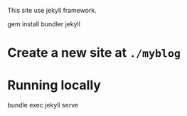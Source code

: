This site use jekyll framework.

gem install bundler jekyll
# Create a new site at `./myblog`

# Running locally
bundle exec jekyll serve